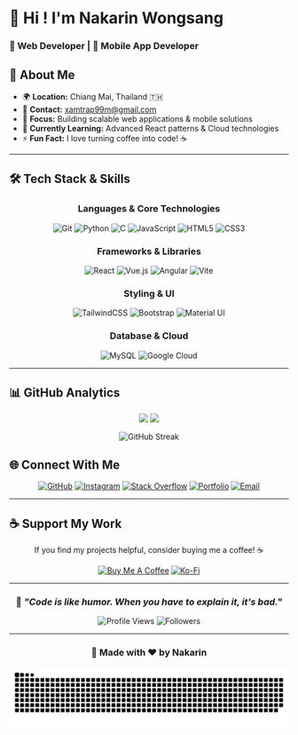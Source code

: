 # 👋 Hi ! I'm **Nakarin Wongsang** 
### 🚀 Web Developer | 📱 Mobile App Developer

## 🌟 About Me

- 🌍 **Location:** Chiang Mai, Thailand 🇹🇭
- 📧 **Contact:** [xamtrap99m@gmail.com](mailto:xamtrap99m@gmail.com)
- 🎯 **Focus:** Building scalable web applications & mobile solutions
- 🌱 **Currently Learning:** Advanced React patterns & Cloud technologies
- ⚡ **Fun Fact:** I love turning coffee into code! ☕

---

## 🛠️ Tech Stack & Skills

<div align="center">

### **Languages & Core Technologies**
![Git](https://img.shields.io/badge/Git-F05032?style=for-the-badge&logo=git&logoColor=white)
![Python](https://img.shields.io/badge/Python-3776AB?style=for-the-badge&logo=python&logoColor=white)
![C](https://img.shields.io/badge/C-A8B9CC?style=for-the-badge&logo=c&logoColor=black)
![JavaScript](https://img.shields.io/badge/JavaScript-F7DF1E?style=for-the-badge&logo=javascript&logoColor=black)
![HTML5](https://img.shields.io/badge/HTML5-E34F26?style=for-the-badge&logo=html5&logoColor=white)
![CSS3](https://img.shields.io/badge/CSS3-1572B6?style=for-the-badge&logo=css3&logoColor=white)

### **Frameworks & Libraries**
![React](https://img.shields.io/badge/React-61DAFB?style=for-the-badge&logo=react&logoColor=black)
![Vue.js](https://img.shields.io/badge/Vue.js-4FC08D?style=for-the-badge&logo=vue.js&logoColor=white)
![Angular](https://img.shields.io/badge/Angular-DD0031?style=for-the-badge&logo=angular&logoColor=white)
![Vite](https://img.shields.io/badge/Vite-646CFF?style=for-the-badge&logo=vite&logoColor=white)

### **Styling & UI**
![TailwindCSS](https://img.shields.io/badge/Tailwind_CSS-38B2AC?style=for-the-badge&logo=tailwind-css&logoColor=white)
![Bootstrap](https://img.shields.io/badge/Bootstrap-563D7C?style=for-the-badge&logo=bootstrap&logoColor=white)
![Material UI](https://img.shields.io/badge/Material--UI-0081CB?style=for-the-badge&logo=material-ui&logoColor=white)

### **Database & Cloud**
![MySQL](https://img.shields.io/badge/MySQL-4479A1?style=for-the-badge&logo=mysql&logoColor=white)
![Google Cloud](https://img.shields.io/badge/Google_Cloud-4285F4?style=for-the-badge&logo=google-cloud&logoColor=white)

</div>

---

## 📊 GitHub Analytics

<div align="center">
  
<img height="180em" src="https://github-readme-stats.vercel.app/api?username=XAM-9&show_icons=true&theme=tokyonight&include_all_commits=true&count_private=true"/>
<img height="180em" src="https://github-readme-stats.vercel.app/api/top-langs/?username=XAM-9&layout=compact&langs_count=7&theme=tokyonight"/>

</div>

<div align="center">
  
![GitHub Streak](https://github-readme-streak-stats.herokuapp.com/?user=XAM-9&theme=tokyonight&hide_border=true&stroke=0000&background=0D1117&ring=FFD700&fire=FFD700&currStreakLabel=FFD700)

</div>

## 🌐 Connect With Me

<div align="center">

[![GitHub](https://img.shields.io/badge/GitHub-100000?style=for-the-badge&logo=github&logoColor=white)](https://www.github.com/XAM-9)
[![Instagram](https://img.shields.io/badge/Instagram-E4405F?style=for-the-badge&logo=instagram&logoColor=white)](http://www.instagram.com/nakarin._max._)
[![Stack Overflow](https://img.shields.io/badge/Stack_Overflow-FE7A16?style=for-the-badge&logo=stack-overflow&logoColor=white)](https://www.stackoverflow.com/users/27984505/xam-9m)
[![Portfolio](https://img.shields.io/badge/Portfolio-FF5722?style=for-the-badge&logo=google-chrome&logoColor=white)](http://web-max9.vercel.app/)
[![Email](https://img.shields.io/badge/Email-D14836?style=for-the-badge&logo=gmail&logoColor=white)](mailto:xamtrap99m@gmail.com)

</div>

---

## ☕ Support My Work

<div align="center">
  
If you find my projects helpful, consider buying me a coffee! ☕

[![Buy Me A Coffee](https://img.shields.io/badge/Buy%20Me%20A%20Coffee-FFDD00?style=for-the-badge&logo=buy-me-a-coffee&logoColor=black)](https://www.buymeacoffee.com/xam)
[![Ko-Fi](https://img.shields.io/badge/Ko--fi-F16061?style=for-the-badge&logo=ko-fi&logoColor=white)](https://www.ko-fi.com/xam)

</div>

---

<div align="center">
  
### 💫 *"Code is like humor. When you have to explain it, it's bad."* 

![Profile Views](https://komarev.com/ghpvc/?username=XAM-9&color=brightgreen&style=for-the-badge)
![Followers](https://img.shields.io/github/followers/XAM-9?style=for-the-badge&color=blue&labelColor=black)

</div>

---

<div align="center">
  
### 🎨 Made with ❤️ by Nakarin

![Snake animation](https://raw.githubusercontent.com/platane/snk/output/github-contribution-grid-snake-dark.svg)

</div>

